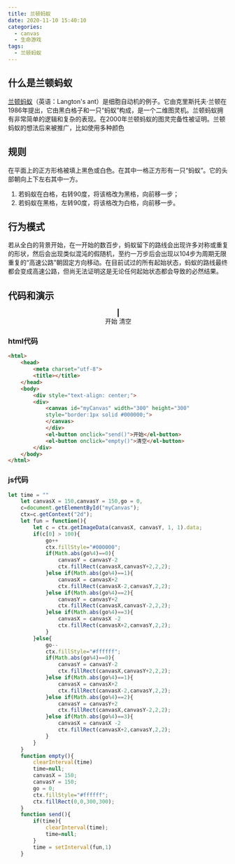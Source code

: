 ```yaml
---
title: 兰顿蚂蚁
date: 2020-11-10 15:40:10
categories: 
  - canvas
  - 生命游戏
tags: 
  - 兰顿蚂蚁
---
```


## 什么是兰顿蚂蚁

[兰顿蚂蚁](https://baike.baidu.com/item/%E5%85%B0%E9%A1%BF%E8%9A%82%E8%9A%81/10130501?fr=aladdin "兰顿蚂蚁")（英语：Langton's ant）是细胞自动机的例子。它由克里斯托夫·兰顿在1986年提出，它由黑白格子和一只“蚂蚁”构成，是一个二维图灵机。兰顿蚂蚁拥有非常简单的逻辑和复杂的表现。在2000年兰顿蚂蚁的图灵完备性被证明。兰顿蚂蚁的想法后来被推广，比如使用多种颜色

## 规则
在平面上的正方形格被填上黑色或白色。在其中一格正方形有一只“蚂蚁”。它的头部朝向上下左右其中一方。
1. 若蚂蚁在白格，右转90度，将该格改为黑格，向前移一步；
2. 若蚂蚁在黑格，左转90度，将该格改为白格，向前移一步。

## 行为模式
若从全白的背景开始，在一开始的数百步，蚂蚁留下的路线会出现许多对称或重复的形状，然后会出现类似混沌的假随机，至约一万步后会出现以104步为周期无限重复的“高速公路”朝固定方向移动。在目前试过的所有起始状态，蚂蚁的路线最终都会变成高速公路，但尚无法证明这是无论任何起始状态都会导致的必然结果。

## 代码和演示

<html>
	<head>
		<meta charset="utf-8">
		<title></title>
	</head>
	<body>
		<div style="text-align: center;">
		<div>
			<canvas id="myCanvas" width="300" height="300"
			style="border:1px solid #000000;">
			</canvas>
			</div>
			<el-button onclick="send()">开始</el-button>
			<el-button onclick="empty()">清空</el-button>
		</div>
	</body>
</html>
<script>
	var time = ""
	let canvasX = 150,canvasY = 150,go = 0,
	c=document.getElementById("myCanvas");
	ctx=c.getContext("2d");
	let fun = function(){
		let c = ctx.getImageData(canvasX, canvasY, 1, 1).data;
		if(c[0] > 100){
			go++
			ctx.fillStyle="#000000";
			if(Math.abs(go%4)==0){
				canvasY = canvasY-2
				ctx.fillRect(canvasX,canvasY+2,2,2);
			}else if(Math.abs(go%4)==1){
				canvasX = canvasX+2
				ctx.fillRect(canvasX-2,canvasY,2,2);
			}else if(Math.abs(go%4)==2){
				canvasY = canvasY+2
				ctx.fillRect(canvasX,canvasY-2,2,2);
			}else if(Math.abs(go%4)==3){
				canvasX = canvasX -2
				ctx.fillRect(canvasX+2,canvasY,2,2);
			}
		}else{
			go-- 
			ctx.fillStyle="#ffffff";
			if(Math.abs(go%4)==0){
				canvasY = canvasY-2
				ctx.fillRect(canvasX,canvasY+2,2,2);
			}else if(Math.abs(go%4)==1){
				canvasX = canvasX+2
				ctx.fillRect(canvasX-2,canvasY,2,2);
			}else if(Math.abs(go%4)==2){
				canvasY = canvasY+2
				ctx.fillRect(canvasX,canvasY-2,2,2);
			}else if(Math.abs(go%4)==3){
				canvasX = canvasX -2
				ctx.fillRect(canvasX+2,canvasY,2,2);
			}
		}
	}
	function empty(){
		clearInterval(time)
		time=null;
		canvasX = 150;
		canvasY = 150;
		go = 0;
		ctx.fillStyle="#ffffff";
		ctx.fillRect(0,0,300,300);
	}
	function send(){
		if(time){
			clearInterval(time);
			time=null;
		}
		time = setInterval(fun,1)
	}
</script>

### **html代码**

```html
<html>
	<head>
		<meta charset="utf-8">
		<title></title>
	</head>
	<body>
		<div style="text-align: center;">
		<div>
			<canvas id="myCanvas" width="300" height="300"
			style="border:1px solid #000000;">
			</canvas>
			</div>
			<el-button onclick="send()">开始</el-button>
			<el-button onclick="empty()">清空</el-button>
		</div>
	</body>
</html>
```

### **js代码**

```js
let time = ""
	let canvasX = 150,canvasY = 150,go = 0,
	c=document.getElementById("myCanvas");
	ctx=c.getContext("2d");
	let fun = function(){
		let c = ctx.getImageData(canvasX, canvasY, 1, 1).data;
		if(c[0] > 100){
			go++
			ctx.fillStyle="#000000";
			if(Math.abs(go%4)==0){
				canvasY = canvasY-2
				ctx.fillRect(canvasX,canvasY+2,2,2);
			}else if(Math.abs(go%4)==1){
				canvasX = canvasX+2
				ctx.fillRect(canvasX-2,canvasY,2,2);
			}else if(Math.abs(go%4)==2){
				canvasY = canvasY+2
				ctx.fillRect(canvasX,canvasY-2,2,2);
			}else if(Math.abs(go%4)==3){
				canvasX = canvasX -2
				ctx.fillRect(canvasX+2,canvasY,2,2);
			}
		}else{
			go-- 
			ctx.fillStyle="#ffffff";
			if(Math.abs(go%4)==0){
				canvasY = canvasY-2
				ctx.fillRect(canvasX,canvasY+2,2,2);
			}else if(Math.abs(go%4)==1){
				canvasX = canvasX+2
				ctx.fillRect(canvasX-2,canvasY,2,2);
			}else if(Math.abs(go%4)==2){
				canvasY = canvasY+2
				ctx.fillRect(canvasX,canvasY-2,2,2);
			}else if(Math.abs(go%4)==3){
				canvasX = canvasX -2
				ctx.fillRect(canvasX+2,canvasY,2,2);
			}
		}
	}
	function empty(){
		clearInterval(time)
		time=null;
		canvasX = 150;
		canvasY = 150;
		go = 0;
		ctx.fillStyle="#ffffff";
		ctx.fillRect(0,0,300,300);
	}
	function send(){
		if(time){
			clearInterval(time);
			time=null;
		}
		time = setInterval(fun,1)
	}
```